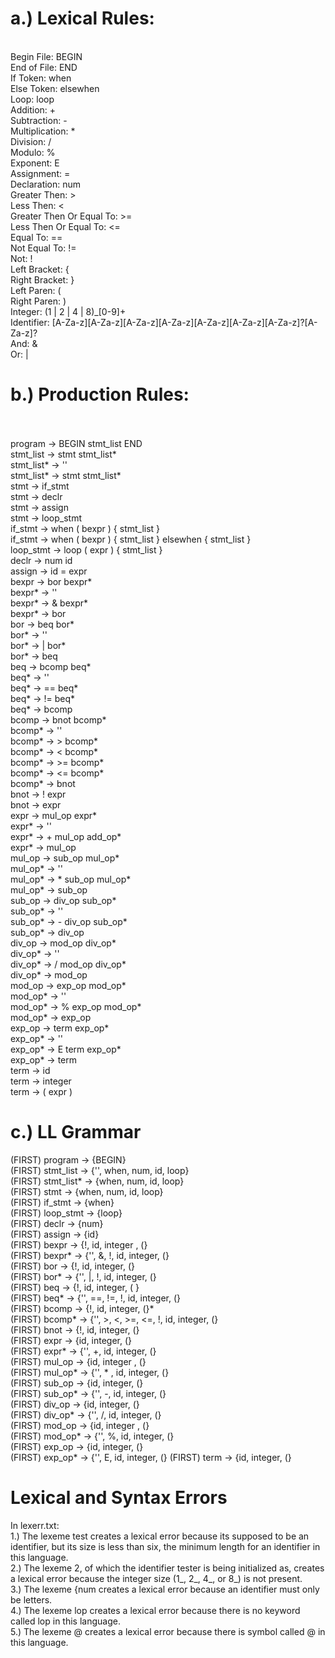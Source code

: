 # a.) Lexical Rules: <br />
 <br />Begin File: BEGIN <br />
End of File: END <br />
If Token: when <br />
Else Token: elsewhen  <br />
Loop: loop <br />
Addition: + <br />
Subtraction: - <br />
Multiplication: * <br />
Division: / <br />
Modulo: % <br /> 
Exponent: E <br />
Assignment: = <br />
Declaration: num <br />
Greater Then: > <br />
Less Then: < <br />
Greater Then Or Equal To: >= <br />
Less Then Or Equal To: <= <br />
Equal To: == <br />
Not Equal To: != <br />
Not: ! <br />
Left Bracket: { <br />
Right Bracket: } <br />
Left Paren: ( <br />
Right Paren: ) <br />
Integer: (1 | 2 | 4 | 8)_[0-9]+ <br />
Identifier: [A-Za-z][A-Za-z][A-Za-z][A-Za-z][A-Za-z][A-Za-z][A-Za-z]?[A-Za-z]? <br />
And: & <br />
Or: | <br />

# b.) Production Rules: <br /> <br />
program -> BEGIN stmt_list END <br />
stmt_list -> stmt stmt_list* <br />
stmt_list* -> ''  <br />
stmt_list* -> stmt stmt_list* <br />
stmt -> if_stmt <br />
stmt -> declr <br />
stmt -> assign <br />
stmt -> loop_stmt <br />
if_stmt -> when ( bexpr ) { stmt_list } <br />
if_stmt -> when ( bexpr ) { stmt_list } elsewhen { stmt_list } <br />
loop_stmt -> loop ( expr ) { stmt_list } <br />
declr -> num id <br />
assign -> id = expr <br />
bexpr -> bor bexpr* <br />
bexpr* -> '' <br />
bexpr* -> & bexpr* <br />
bexpr* -> bor <br />
bor -> beq bor* <br />
bor* -> '' <br />
bor* -> | bor* <br />
bor* -> beq <br />
beq -> bcomp beq* <br />
beq* -> '' <br />
beq* -> == beq* <br />
beq* -> != beq* <br />
beq* -> bcomp <br />
bcomp -> bnot bcomp* <br />
bcomp* -> '' <br />
bcomp* -> > bcomp* <br />
bcomp* -> < bcomp* <br />
bcomp* -> >= bcomp* <br />
bcomp* -> <= bcomp* <br />
bcomp* -> bnot <br />
bnot -> ! expr <br />
bnot -> expr <br />
expr -> mul_op expr* <br />
expr* -> '' <br />
expr* -> + mul_op add_op* <br />
expr* -> mul_op <br />
mul_op -> sub_op mul_op* <br />
mul_op* -> '' <br />
mul_op* -> * sub_op mul_op* <br />
mul_op* -> sub_op <br />
sub_op -> div_op sub_op* <br />
sub_op* -> '' <br />
sub_op* -> - div_op sub_op* <br /> 
sub_op* -> div_op <br />
div_op -> mod_op div_op* <br />
div_op* -> '' <br />
div_op* -> / mod_op div_op* <br />
div_op* -> mod_op <br />
mod_op -> exp_op mod_op* <br />
mod_op* -> '' <br />
mod_op* -> % exp_op mod_op* <br />
mod_op* -> exp_op <br />
exp_op -> term exp_op* <br />
exp_op* -> '' <br />
exp_op* -> E term exp_op* <br />
exp_op* -> term <br />
term -> id <br />
term -> integer <br />
term -> ( expr ) <br />

# c.) LL Grammar <br />
(FIRST) program -> {BEGIN} <br />
(FIRST) stmt_list -> {'', when, num, id, loop} <br />
(FIRST) stmt_list* -> {when, num, id, loop} <br />
(FIRST) stmt -> {when, num, id, loop} <br />
(FIRST) if_stmt -> {when} <br />
(FIRST) loop_stmt -> {loop} <br />
(FIRST) declr -> {num} <br />
(FIRST) assign -> {id} <br />
(FIRST) bexpr -> {!, id, integer , (} <br />
(FIRST) bexpr* -> {'', &, !, id, integer, (} <br />
(FIRST) bor -> {!, id, integer, (} <br />
(FIRST) bor* -> {'', |, !, id, integer, (} <br />
(FIRST) beq -> {!, id, integer, ( } <br />
(FIRST) beq* -> {'', ==, !=, !,  id, integer, (} <br />
(FIRST) bcomp -> {!, id, integer, (}* <br />
(FIRST) bcomp* -> {'', >, <, >=, <=, !, id, integer, (} <br />
(FIRST) bnot -> {!, id, integer, (} <br />
(FIRST) expr -> {id, integer, (} <br />
(FIRST) expr* -> {'', +, id, integer, (} <br />
(FIRST) mul_op -> {id, integer , (} <br />
(FIRST) mul_op* -> {'', \* , id, integer, (} <br />
(FIRST) sub_op -> {id, integer, (} <br />
(FIRST) sub_op* -> {'', -, id, integer, (} <br />
(FIRST) div_op -> {id, integer, (} <br />
(FIRST) div_op* -> {'', /, id, integer, (} <br />
(FIRST) mod_op -> {id, integer , (} <br />
(FIRST) mod_op* -> {'', %, id, integer, (} <br />
(FIRST) exp_op -> {id, integer, (} <br />
(FIRST) exp_op* -> {'', E, id, integer, (} <bIn lexerr.txt:
                                                r />
(FIRST) term -> {id, integer, (} <br />

# Lexical and Syntax Errors <br />
In lexerr.txt: <br />
1.) The lexeme test creates a lexical error because its supposed to be an identifier, but its size is less than six, the minimum length for an identifier in this language. <br />
2.) The lexeme 2, of which the identifier tester is being initialized as, creates a lexical error because the integer size (1_, 2_, 4_, or 8_) is not present. <br />
3.) The lexeme {num creates a lexical error because an identifier must only be letters. <br />
4.) The lexeme lop creates a lexical error because there is no keyword called lop in this language. <br />
5.) The lexeme @ creates a lexical error because there is symbol called @ in this language. <br />
